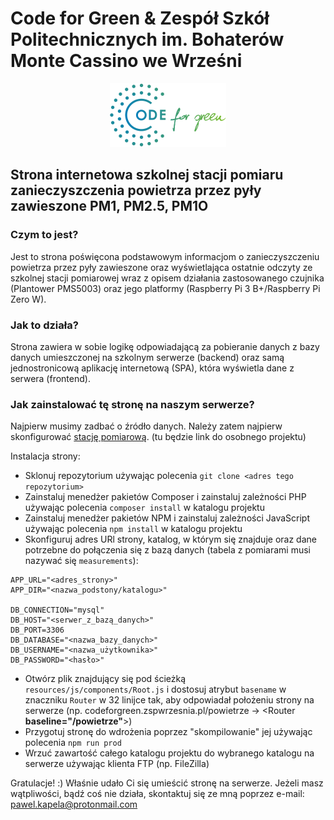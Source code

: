 # Code for Green & Zespół Szkół Politechnicznych im. Bohaterów Monte Cassino we Wrześni

<p align="center">
  <img src="/public/img/logo2.png?raw=true" alt="Code for Green logo">
</p>

## Strona internetowa szkolnej stacji pomiaru zanieczyszczenia powietrza przez pyły zawieszone PM1, PM2.5, PM1O

### Czym to jest?

Jest to strona poświęcona podstawowym informacjom o zanieczyszczeniu powietrza przez pyły zawieszone oraz wyświetlająca ostatnie odczyty ze szkolnej stacji pomiarowej wraz z opisem działania zastosowanego czujnika (Plantower PMS5003) oraz jego platformy (Raspberry Pi 3 B+/Raspberry Pi Zero W).

### Jak to działa?

Strona zawiera w sobie logikę odpowiadającą za pobieranie danych z bazy danych umieszczonej na szkolnym serwerze (backend) oraz samą jednostronicową aplikację internetową (SPA), która wyświetla dane z serwera (frontend).

### Jak zainstalować tę stronę na naszym serwerze?

Najpierw musimy zadbać o źródło danych. Należy zatem najpierw skonfigurować [stację pomiarową](https://github.com/pawel-kapela/code-for-green-particulate-matter-sensor). (tu będzie link do osobnego projektu)

Instalacja strony:
- Sklonuj repozytorium używając polecenia ```git clone <adres tego repozytorium>```
- Zainstaluj menedżer pakietów Composer i zainstaluj zależności PHP używając polecenia ```composer install``` w katalogu projektu
- Zainstaluj menedżer pakietów NPM i zainstaluj zależności JavaScript używając polecenia ```npm install``` w katalogu projektu
- Skonfiguruj adres URl strony, katalog, w którym się znajduje oraz dane potrzebne do połączenia się z bazą danych (tabela z pomiarami musi nazywać się ```measurements```):
```
APP_URL="<adres_strony>"
APP_DIR="<nazwa_podstony/katalogu>"

DB_CONNECTION="mysql"
DB_HOST="<serwer_z_bazą_danych>"
DB_PORT=3306
DB_DATABASE="<nazwa_bazy_danych>"
DB_USERNAME="<nazwa_użytkownika>"
DB_PASSWORD="<hasło>"
```
- Otwórz plik znajdujący się pod ścieżką ```resources/js/components/Root.js``` i dostosuj atrybut ```basename``` w znaczniku ```Router``` w 32 linijce tak, aby odpowiadał położeniu strony na serwerze (np. codeforgreen.zspwrzesnia.pl/powietrze -> <Router **baseline="/powietrze"**>)
- Przygotuj stronę do wdrożenia poprzez "skompilowanie" jej używając polecenia ```npm run prod```
- Wrzuć zawartość całego katalogu projektu do wybranego katalogu na serwerze używając klienta FTP (np. FileZilla)

Gratulacje! :) Właśnie udało Ci się umieścić stronę na serwerze.
Jeżeli masz wątpliwości, bądź coś nie działa, skontaktuj się ze mną poprzez e-mail: pawel.kapela@protonmail.com
